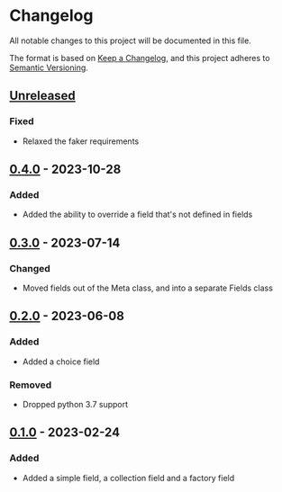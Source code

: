 # Changelog

All notable changes to this project will be documented in this file.

The format is based on [Keep a Changelog], and this project adheres to [Semantic Versioning].

## [Unreleased]

### Fixed

- Relaxed the faker requirements

## [0.4.0] - 2023-10-28

### Added

- Added the ability to override a field that's not defined in fields

## [0.3.0] - 2023-07-14

### Changed

- Moved fields out of the Meta class, and into a separate Fields class

## [0.2.0] - 2023-06-08

### Added

- Added a choice field

### Removed

- Dropped python 3.7 support

## [0.1.0] - 2023-02-24

### Added

- Added a simple field, a collection field and a factory field

[Keep a Changelog]: https://keepachangelog.com/en/1.0.0/
[Semantic Versioning]: https://semver.org/spec/v2.0.0.html
[Unreleased]: https://github.com/spapanik/factorio/compare/v0.4.0...main
[0.4.0]: https://github.com/spapanik/factorio/compare/v0.3.0...v0.4.0
[0.3.0]: https://github.com/spapanik/factorio/compare/v0.2.0...v0.3.0
[0.2.0]: https://github.com/spapanik/factorio/compare/v0.1.0...v0.2.0
[0.1.0]: https://github.com/spapanik/factorio/releases/tag/v0.1.0
